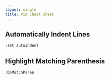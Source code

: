 ```yaml
---
layout: single
title: Vim Cheat Sheet
---
```


## Automatically Indent Lines

```bash
:set autoindent
```

## Highlight Matching Parenthesis

```bash
:DoMatchParen
```
